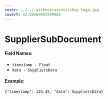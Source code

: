 ```yaml
---
cover: ../../.gitbook/assets/skey logo.jpg
coverY: 42.80469897209985
---
```


# SupplierSubDocument

#### Field Names:

* `timestamp - Float`
* `data - SuppliersData`

#### Example:

`{"timestamp": 123.45, "data": SuppliersData}`
